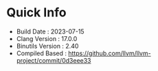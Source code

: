 # Quick Info
* Build Date : 2023-07-15
* Clang Version : 17.0.0
* Binutils Version : 2.40
* Compiled Based : https://github.com/llvm/llvm-project/commit/0d3eee33
